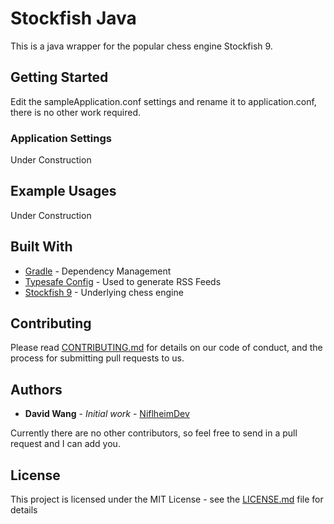 # Stockfish Java

This is a java wrapper for the popular chess engine Stockfish 9.

## Getting Started

Edit the sampleApplication.conf settings and rename it to application.conf, there is no other work required.

### Application Settings

Under Construction

## Example Usages

Under Construction

## Built With

* [Gradle](https://gradle.org/) - Dependency Management
* [Typesafe Config](https://github.com/lightbend/config) - Used to generate RSS Feeds
* [Stockfish 9](https://stockfishchess.org/) - Underlying chess engine

## Contributing

Please read [CONTRIBUTING.md](/CONTRIBUTING.md) for details on our code of conduct, and the process for submitting pull requests to us.

## Authors

* **David Wang** - *Initial work* - [NiflheimDev](https://github.com/NiflheimDev)

Currently there are no other contributors, so feel free to send in a pull request and I can add you.

## License

This project is licensed under the MIT License - see the [LICENSE.md](LICENSE.md) file for details
